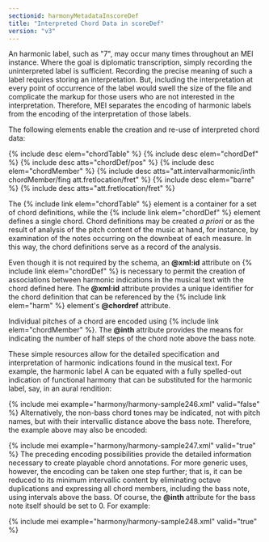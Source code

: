 ```yaml
---
sectionid: harmonyMetadataInscoreDef
title: "Interpreted Chord Data in scoreDef"
version: "v3"
---
```


An harmonic label, such as "7", may occur many times throughout an MEI instance. Where
the
goal is diplomatic transcription, simply recording the uninterpreted label is sufficient.
Recording the precise meaning of such a label requires storing an interpretation.
But,
including the interpretation at every point of occurrence of the label would swell
the size
of the file and complicate the markup for those users who are not interested in the
interpretation. Therefore, MEI separates the encoding of harmonic labels from the
encoding
of the interpretation of those labels.

The following elements enable the creation and re-use of interpreted chord data:



{% include desc elem="chordTable" %}
{% include desc elem="chordDef" %}
{% include desc atts="chordDef/pos" %}
{% include desc elem="chordMember" %}
{% include desc atts="att.intervalharmonic/inth chordMember/fing att.fretlocation/fret" %}
{% include desc elem="barre" %}
{% include desc atts="att.fretlocation/fret" %}




The {% include link elem="chordTable" %} element is a container for a set of chord definitions,
while the {% include link elem="chordDef" %} element defines a single chord. Chord definitions
may be created *a priori* or as the result of analysis of the pitch content
of the music at hand, for instance, by examination of the notes occurring on the downbeat
of
each measure. In this way, the chord definitions serve as a record of the analysis.

Even though it is not required by the schema, an **@xml:id** attribute on {% include link elem="chordDef" %} is necessary to permit the creation of associations between
harmonic indications in the musical text with the chord defined here. The **@xml:id**
attribute provides a unique identifier for the chord definition that can be referenced
by
the {% include link elem="harm" %} element's **@chordref** attribute.

Individual pitches of a chord are encoded using {% include link elem="chordMember" %}. The
**@inth** attribute provides the means for indicating the number of half steps of
the chord note above the bass note.

These simple resources allow for the detailed specification and interpretation of
harmonic
indications found in the musical text. For example, the harmonic label <span class="q">A</span> can be
equated with a fully spelled-out indication of functional harmony that can be substituted
for the harmonic label, say, in an aural rendition:

{% include mei example="harmony/harmony-sample246.xml" valid="false" %}
Alternatively, the non-bass chord tones may be indicated, not with pitch names, but
with
their intervallic distance above the bass note. Therefore, the example above may also
be
encoded:

{% include mei example="harmony/harmony-sample247.xml" valid="true" %}
The preceding encoding possibilities provide the detailed information necessary to
create
playable chord annotations. For more generic uses, however, the encoding can be taken
one
step further; that is, it can be reduced to its minimum intervallic content by eliminating
octave duplications and expressing all chord members, including the bass note, using
intervals above the bass. Of course, the **@inth** attribute for the bass note itself
should be set to <span class="q">0</span>. For example:

{% include mei example="harmony/harmony-sample248.xml" valid="true" %}
